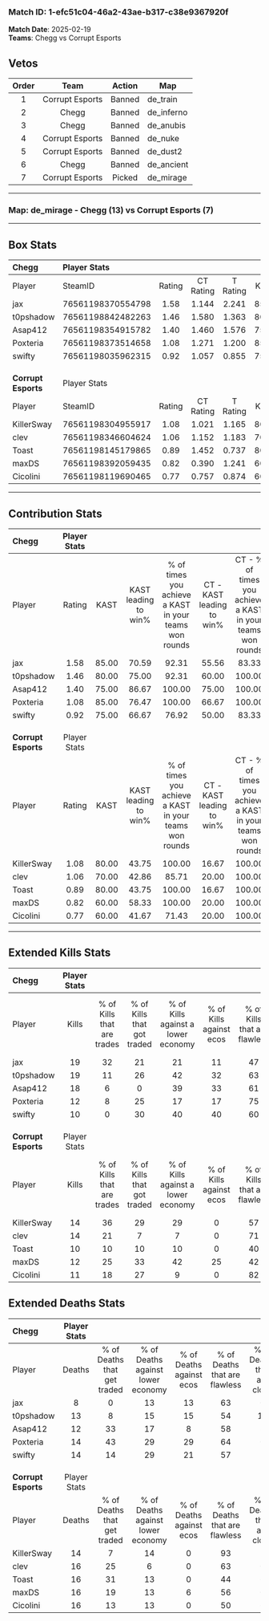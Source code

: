 ### Match ID: 1-efc51c04-46a2-43ae-b317-c38e9367920f  
**Match Date**: 2025-02-19  
**Teams**: Chegg vs Corrupt Esports  

## Vetos  

| Order | Team | Action | Map |
| :---: | :--: | :----: | --- |
| 1 | Corrupt Esports | Banned | de_train |
| 2 | Chegg | Banned | de_inferno |
| 3 | Chegg | Banned | de_anubis |
| 4 | Corrupt Esports | Banned | de_nuke |
| 5 | Corrupt Esports | Banned | de_dust2 |
| 6 | Chegg | Banned | de_ancient |
| 7 | Corrupt Esports | Picked | de_mirage |

---  

### **Map**: de_mirage - Chegg (13) vs Corrupt Esports (7)  
---  

## Box Stats  

| **Chegg**           | Player Stats      |        |           |          |       |      |       |         |        |      |     |
| :- | :- | :-: | :-: | :-: | :-: | :-: | :-: | :-: | :-: | :-: | :-: |
| Player              | SteamID           | Rating | CT Rating | T Rating | KAST  | ADR  | Kills | Assists | Deaths | K/D  | HS% |
| jax                 | 76561198370554798 |  1.58  |   1.144   |  2.241   | 85.00 | 88.4 |  19   |    2    |   8    | 2.38 | 63  |
| t0pshadow           | 76561198842482263 |  1.46  |   1.580   |  1.363   | 80.00 | 98.4 |  19   |    6    |   13   | 1.46 | 52  |
| Asap412             | 76561198354915782 |  1.40  |   1.460   |  1.576   | 75.00 | 91.1 |  18   |    8    |   12   | 1.50 | 33  |
| Poxteria            | 76561198373514658 |  1.08  |   1.271   |  1.200   | 85.00 | 72.0 |  12   |    5    |   14   | 0.86 | 16  |
| swifty              | 76561198035962315 |  0.92  |   1.057   |  0.855   | 75.00 | 70.3 |  10   |    6    |   14   | 0.71 | 70  |
|                     |                   |        |           |          |       |      |       |         |        |      |     |
|                     |                   |        |           |          |       |      |       |         |        |      |     |
|                     |                   |        |           |          |       |      |       |         |        |      |     |
| **Corrupt Esports** | Player Stats      |        |           |          |       |      |       |         |        |      |     |
| Player              | SteamID           | Rating | CT Rating | T Rating | KAST  | ADR  | Kills | Assists | Deaths | K/D  | HS% |
| KillerSway          | 76561198304955917 |  1.08  |   1.021   |  1.165   | 80.00 | 58.2 |  14   |    3    |   14   | 1.00 | 28  |
| clev                | 76561198346604624 |  1.06  |   1.152   |  1.183   | 70.00 | 89.7 |  14   |    5    |   16   | 0.88 | 71  |
| Toast               | 76561198145179865 |  0.89  |   1.452   |  0.737   | 80.00 | 62.2 |  10   |    8    |   16   | 0.63 | 60  |
| maxDS               | 76561198392059435 |  0.82  |   0.390   |  1.241   | 60.00 | 64.9 |  12   |    4    |   16   | 0.75 | 66  |
| Cicolini            | 76561198119690465 |  0.77  |   0.757   |  0.874   | 60.00 | 62.0 |  11   |    5    |   16   | 0.69 | 36  |
---  

## Contribution Stats  

| **Chegg**           | Player Stats |       |                      |                                                        |                           |                                                             |                          |                                                            |
| :- | :-: | :-: | :-: | :-: | :-: | :-: | :-: | :-: |
| Player              |    Rating    | KAST  | KAST leading to win% | % of times you achieve a KAST in your teams won rounds | CT - KAST leading to win% | CT - % of times you achieve a KAST in your teams won rounds | T - KAST leading to win% | T - % of times you achieve a KAST in your teams won rounds |
| jax                 |     1.58     | 85.00 |        70.59         |                         92.31                          |           55.56           |                            83.33                            |          87.50           |                           100.00                           |
| t0pshadow           |     1.46     | 80.00 |        75.00         |                         92.31                          |           60.00           |                           100.00                            |          100.00          |                           85.71                            |
| Asap412             |     1.40     | 75.00 |        86.67         |                         100.00                         |           75.00           |                           100.00                            |          100.00          |                           100.00                           |
| Poxteria            |     1.08     | 85.00 |        76.47         |                         100.00                         |           66.67           |                           100.00                            |          87.50           |                           100.00                           |
| swifty              |     0.92     | 75.00 |        66.67         |                         76.92                          |           50.00           |                            83.33                            |          100.00          |                           71.43                            |
|                     |              |       |                      |                                                        |                           |                                                             |                          |                                                            |
|                     |              |       |                      |                                                        |                           |                                                             |                          |                                                            |
|                     |              |       |                      |                                                        |                           |                                                             |                          |                                                            |
| **Corrupt Esports** | Player Stats |       |                      |                                                        |                           |                                                             |                          |                                                            |
| Player              |    Rating    | KAST  | KAST leading to win% | % of times you achieve a KAST in your teams won rounds | CT - KAST leading to win% | CT - % of times you achieve a KAST in your teams won rounds | T - KAST leading to win% | T - % of times you achieve a KAST in your teams won rounds |
| KillerSway          |     1.08     | 80.00 |        43.75         |                         100.00                         |           16.67           |                           100.00                            |          60.00           |                           100.00                           |
| clev                |     1.06     | 70.00 |        42.86         |                         85.71                          |           20.00           |                           100.00                            |          55.56           |                           83.33                            |
| Toast               |     0.89     | 80.00 |        43.75         |                         100.00                         |           16.67           |                           100.00                            |          60.00           |                           100.00                           |
| maxDS               |     0.82     | 60.00 |        58.33         |                         100.00                         |           20.00           |                           100.00                            |          85.71           |                           100.00                           |
| Cicolini            |     0.77     | 60.00 |        41.67         |                         71.43                          |           20.00           |                           100.00                            |          57.14           |                           66.67                            |
---  

## Extended Kills Stats  

| **Chegg**           | Player Stats |                            |                            |                                    |                         |                              |                                 |                                       |                    |           |
| :- | :-: | :-: | :-: | :-: | :-: | :-: | :-: | :-: | :-: | :-: |
| Player              |    Kills     | % of Kills that are trades | % of Kills that got traded | % of Kills against a lower economy | % of Kills against ecos | % of Kills that are flawless | % of Kills that are close duels | % of Kills that are assisted by flash | Pistol Round Kills | AWP Kills |
| jax                 |      19      |             32             |             21             |                 21                 |           11            |              47              |                0                |                   5                   |         0          |     1     |
| t0pshadow           |      19      |             11             |             26             |                 42                 |           32            |              63              |                0                |                   5                   |         0          |     2     |
| Asap412             |      18      |             6              |             0              |                 39                 |           33            |              61              |                6                |                  11                   |         0          |     3     |
| Poxteria            |      12      |             8              |             25             |                 17                 |           17            |              75              |                8                |                   8                   |         6          |     0     |
| swifty              |      10      |             0              |             30             |                 40                 |           40            |              60              |               10                |                   0                   |         0          |     0     |
|                     |              |                            |                            |                                    |                         |                              |                                 |                                       |                    |           |
|                     |              |                            |                            |                                    |                         |                              |                                 |                                       |                    |           |
|                     |              |                            |                            |                                    |                         |                              |                                 |                                       |                    |           |
| **Corrupt Esports** | Player Stats |                            |                            |                                    |                         |                              |                                 |                                       |                    |           |
| Player              |    Kills     | % of Kills that are trades | % of Kills that got traded | % of Kills against a lower economy | % of Kills against ecos | % of Kills that are flawless | % of Kills that are close duels | % of Kills that are assisted by flash | Pistol Round Kills | AWP Kills |
| KillerSway          |      14      |             36             |             29             |                 29                 |            0            |              57              |               14                |                   0                   |         6          |     2     |
| clev                |      14      |             21             |             7              |                 7                  |            0            |              71              |               14                |                   7                   |         3          |     3     |
| Toast               |      10      |             10             |             10             |                 10                 |            0            |              40              |                0                |                   0                   |         0          |     1     |
| maxDS               |      12      |             25             |             33             |                 42                 |           25            |              42              |                0                |                   0                   |         0          |     0     |
| Cicolini            |      11      |             18             |             27             |                 9                  |            0            |              82              |                0                |                   0                   |         0          |     0     |
## Extended Deaths Stats  

| **Chegg**           | Player Stats |                             |                                   |                          |                               |                            |                           |               |
| :- | :-: | :-: | :-: | :-: | :-: | :-: | :-: | :-: |
| Player              |    Deaths    | % of Deaths that get traded | % of Deaths against lower economy | % of Deaths against ecos | % of Deaths that are flawless | % of Deaths that are close | % of Deaths while blinded | Deaths to AWP |
| jax                 |      8       |              0              |                13                 |            13            |              63               |             0              |             0             |       2       |
| t0pshadow           |      13      |              8              |                15                 |            15            |              54               |             15             |             0             |       2       |
| Asap412             |      12      |             33              |                17                 |            8             |              58               |             8              |             0             |       0       |
| Poxteria            |      14      |             43              |                29                 |            29            |              64               |             0              |             7             |       3       |
| swifty              |      14      |             14              |                29                 |            21            |              57               |             7              |             0             |       2       |
|                     |              |                             |                                   |                          |                               |                            |                           |               |
|                     |              |                             |                                   |                          |                               |                            |                           |               |
|                     |              |                             |                                   |                          |                               |                            |                           |               |
| **Corrupt Esports** | Player Stats |                             |                                   |                          |                               |                            |                           |               |
| Player              |    Deaths    | % of Deaths that get traded | % of Deaths against lower economy | % of Deaths against ecos | % of Deaths that are flawless | % of Deaths that are close | % of Deaths while blinded | Deaths to AWP |
| KillerSway          |      14      |              7              |                14                 |            0             |              93               |             7              |            14             |       4       |
| clev                |      16      |             25              |                 6                 |            0             |              63               |             0              |             0             |       0       |
| Toast               |      16      |             31              |                13                 |            0             |              44               |             6              |            13             |       0       |
| maxDS               |      16      |             19              |                13                 |            6             |              56               |             0              |             0             |       2       |
| Cicolini            |      16      |             13              |                13                 |            0             |              50               |             6              |             6             |       0       |
